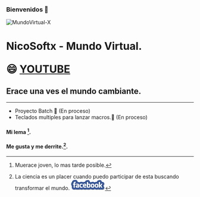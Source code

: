 ### Bienvenidos 👋
![MundoVirtual-X](BANER.gif)
<!--
**NicoSoftx/NicoSoftx** is a ✨ _special_ ✨ repository because its `README.md` (this file) appears on your GitHub profile.

Here are some ideas to get you started:

- 🔭 I’m currently working on ...
- 🌱 I’m currently learning ...
- 👯 I’m looking to collaborate on ...
- 🤔 I’m looking for help with ...
- 💬 Ask me about ...
- 📫 How to reach me: ...
- 😄 Pronouns: ...
- ⚡ Fun fact: ...
-->
<h1> NicoSoftx - Mundo Virtual. </>
  
😄 [YOUTUBE](https://www.youtube.com/user/nicosoftxx/videos "Conoceme en mi sitio")
  
## Erace una ves el mundo cambiante.
***
  * Proyecto Batch 🔭 (En proceso)
  * Teclados multiples para lanzar macros.🔭 (En proceso)
  
#### Mi lema [^1].
#### Me gusta y me derrite.[^2].  

[^1]: Muerace joven, lo mas tarde posible.
[^2]: La ciencia es un placer cuando puedo participar de esta
      buscando transformar el mundo.
  <a href="https://www.youtube.com/user/nicosoftxx/videos">![MundoVirtual-X](Facebook.png)</a>
